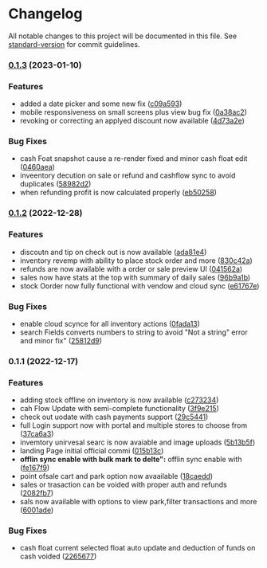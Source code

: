 # Changelog

All notable changes to this project will be documented in this file. See [standard-version](https://github.com/conventional-changelog/standard-version) for commit guidelines.

### [0.1.3](https://github.com/Sands-45/stall/compare/v0.1.2...v0.1.3) (2023-01-10)


### Features

* added a date picker and some new fix ([c09a593](https://github.com/Sands-45/stall/commit/c09a593c4005b642d6b23f003b115cb3ce3ad043))
* mobile responsiveness on small screens plus view bug fix ([0a38ac2](https://github.com/Sands-45/stall/commit/0a38ac2fc76a8521817c91cd0a7505e846ef243b))
* revoking or correcting an applyed discount now available ([4d73a2e](https://github.com/Sands-45/stall/commit/4d73a2e0107c632248fdd98bb6117d41b7371754))


### Bug Fixes

* cash Foat snapshot cause a re-render fixed and minor cash float edit ([0460aea](https://github.com/Sands-45/stall/commit/0460aea024eaf4ec033680d9bf867e4cd2d0c400))
* inveentory decution on sale or refund and cashflow sync to avoid duplicates ([58982d2](https://github.com/Sands-45/stall/commit/58982d27800a2fe29fb6d0c171082e6ad973eef4))
* when refunding profit is now calculated properly ([eb50258](https://github.com/Sands-45/stall/commit/eb502589b15b635123ee9f48bcd7e58f8bb116d3))

### [0.1.2](https://github.com/Sands-45/stall/compare/v0.1.1...v0.1.2) (2022-12-28)


### Features

* discoutn and tip on check out is now available ([ada81e4](https://github.com/Sands-45/stall/commit/ada81e46300deef718635c3d2e915ea90b5a0fd0))
* inventory revemp with ability to place stock order and more ([830c42a](https://github.com/Sands-45/stall/commit/830c42a16ee5481a2ebe30637777b8adca559dc2))
* refunds are now available with a order or sale preview UI ([041562a](https://github.com/Sands-45/stall/commit/041562a2aa9a9b328b959f8487b1f85542d734b1))
* sales now have stats at the top with summary of daily sales ([96b9a1b](https://github.com/Sands-45/stall/commit/96b9a1b50c8bc74559003d8a32c332ba909784d0))
* stock Oorder now fully functional with vendow and cloud sync ([e61767e](https://github.com/Sands-45/stall/commit/e61767efe305224eb166c7cd3c9f0542a29c6c16))


### Bug Fixes

* enable cloud scynce for all inventory actions ([0fada13](https://github.com/Sands-45/stall/commit/0fada133f813c70902016d9abac744bdfc259c3b))
* search Fields converts numbers to string to avoid "Not a string" error and minor fix" ([25812d9](https://github.com/Sands-45/stall/commit/25812d9f0d6836f80979224cd1c442342af45190))

### 0.1.1 (2022-12-17)


### Features

* adding stock offline on inventory is now available ([c273234](https://github.com/Sands-45/stall/commit/c273234e2eff9562d36c06ba9802d4692af00148))
* cah Flow Update with semi-complete functionality ([3f9e215](https://github.com/Sands-45/stall/commit/3f9e21501935ad38b8a788616d83556888751385))
* check out uodate with cash payments support ([29c5441](https://github.com/Sands-45/stall/commit/29c5441b376155a624f92ba4f4eaf6e943a45b7c))
* full Login support now with portal and multiple stores to choose from ([37ca6a3](https://github.com/Sands-45/stall/commit/37ca6a32594664ebf97664a83566f8cde7173c9d))
* invemtory unirvesal searc is now avaiable and image uploads ([5b13b5f](https://github.com/Sands-45/stall/commit/5b13b5fe6e3ef15f61ee50fb3ce9f4a8b8549ce7))
* landing Page initial official commi ([015b13c](https://github.com/Sands-45/stall/commit/015b13c13acc6510db001d7d7efa55f796a1ad6a))
* **offlin sync enable with bulk mark to delte":** offlin sync enable with ([fe167f9](https://github.com/Sands-45/stall/commit/fe167f95b9c90ec6e5e564b17000d7fd11cc99f3))
* point ofsale cart and park option now avaailable ([18caedd](https://github.com/Sands-45/stall/commit/18caedd367656cf366171496ff8c5ac874475b4b))
* sales or trasaction can be voided with proper auth and refunds ([2082fb7](https://github.com/Sands-45/stall/commit/2082fb7f86e673d5c74b744cfa6434f2edf7a0a9))
* sals now available with options to view park,filter transactions and more ([6001ade](https://github.com/Sands-45/stall/commit/6001ade74a37be0c3c721dc78cd307df45e66183))


### Bug Fixes

* cash float current selected float auto update and deduction of funds on cash voided ([2265677](https://github.com/Sands-45/stall/commit/22656772001ab979d09ac0c4486221069f71e5a8))

